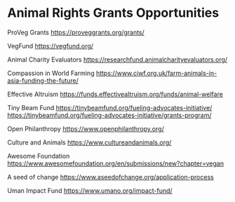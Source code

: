# Animal Rights Grants Opportunities

ProVeg Grants
https://proveggrants.org/grants/

VegFund
https://vegfund.org/

Animal Charity Evaluators
https://researchfund.animalcharityevaluators.org/

Compassion in World Farming
https://www.ciwf.org.uk/farm-animals-in-asia-funding-the-future/

Effective Altruism
https://funds.effectivealtruism.org/funds/animal-welfare

Tiny Beam Fund
https://tinybeamfund.org/fueling-advocates-initiative/
https://tinybeamfund.org/fueling-advocates-initiative/grants-program/

Open Philanthropy
https://www.openphilanthropy.org/

Culture and Animals
https://www.cultureandanimals.org/

Awesome Foundation
https://www.awesomefoundation.org/en/submissions/new?chapter=vegan

A seed of change
https://www.aseedofchange.org/application-process

Uman Impact Fund
https://www.umano.org/impact-fund/
